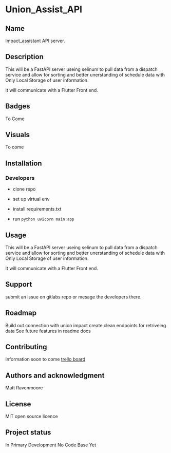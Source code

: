 # Union_Assist_API

## Name

Impact_assistant API server.

## Description

This will be a FastAPI server useing selinum to pull data from a dispatch service and allow for sorting and better unerstanding of schedule data
with Only Local Storage of user information.

It will communicate with a Flutter Front end.

## Badges

To Come

## Visuals

To come

## Installation

### Developers

- clone repo
- set up virtual env
- install requirements.txt

- run `python uvicorn main:app`

## Usage

This will be a FastAPI server useing selinum to pull data from a dispatch service and allow for sorting and better unerstanding of schedule data
with Only Local Storage of user information.

It will communicate with a Flutter Front end.

## Support

submit an issue on gitlabs repo
or mesage the developers there.

## Roadmap

Build out connection with union impact
create clean endpoints for retriveing data
See future features in readme docs

## Contributing

Information soon to come
[trello board](https://trello.com/b/fOcRdK6A/impact-assistant-workboard)

## Authors and acknowledgment

Matt Ravenmoore

## License

MIT open source licence

## Project status

In Primary Development No Code Base Yet
